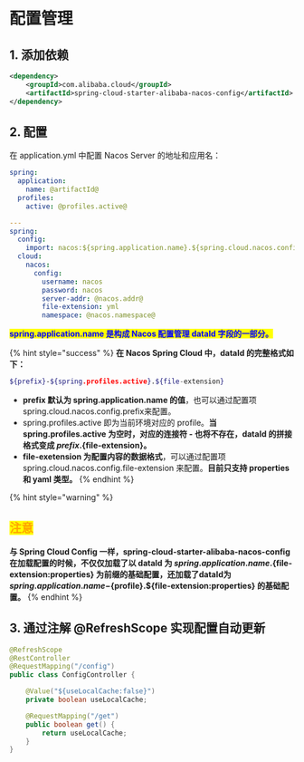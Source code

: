 # 配置管理

## 1. 添加依赖

```xml
<dependency>
    <groupId>com.alibaba.cloud</groupId>
    <artifactId>spring-cloud-starter-alibaba-nacos-config</artifactId>
</dependency>
```

## 2. 配置

在 application.yml 中配置 Nacos Server 的地址和应用名：

```yaml
spring:
  application:
    name: @artifactId@
  profiles:
    active: @profiles.active@

---
spring:
  config:
    import: nacos:${spring.application.name}.${spring.cloud.nacos.config.file-extension}?refresh=true
  cloud:
    nacos:
      config:
        username: nacos
        password: nacos
        server-addr: @nacos.addr@
        file-extension: yml
        namespace: @nacos.namespace@
```

<mark style="color:blue;">**spring.application.name 是构成 Nacos 配置管理 dataId 字段的一部分。**</mark>

{% hint style="success" %}
**在 Nacos Spring Cloud 中，dataId 的完整格式如下：**

```bash
${prefix}-${spring.profiles.active}.${file-extension}
```

* **prefix 默认为 spring.application.name 的值**，也可以通过配置项 spring.cloud.nacos.config.prefix来配置。
* spring.profiles.active 即为当前环境对应的 profile。**当 spring.profiles.active 为空时，对应的连接符 - 也将不存在，dataId 的拼接格式变成 ${prefix}.${file-extension}。**
* **file-exetension 为配置内容的数据格式**，可以通过配置项 spring.cloud.nacos.config.file-extension 来配置。**目前只支持 properties 和 yaml 类型。**
{% endhint %}

{% hint style="warning" %}
## <mark style="color:orange;">注意</mark>

**与 Spring Cloud Config 一样，spring-cloud-starter-alibaba-nacos-config 在加载配置的时候，不仅仅加载了以 dataId 为 ${spring.application.name}.${file-extension:properties} 为前缀的基础配置，还加载了dataId为 ${spring.application.name}-${profile}.${file-extension:properties} 的基础配置。**
{% endhint %}

## 3. 通过注解 @RefreshScope 实现配置自动更新

```java
@RefreshScope
@RestController
@RequestMapping("/config")
public class ConfigController {

    @Value("${useLocalCache:false}")
    private boolean useLocalCache;

    @RequestMapping("/get")
    public boolean get() {
        return useLocalCache;
    }
}
```
